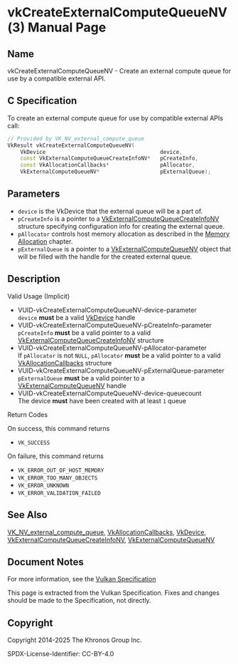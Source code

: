 # vkCreateExternalComputeQueueNV(3) Manual Page

## Name

vkCreateExternalComputeQueueNV - Create an external compute queue for use by a compatible external API.



## [](#_c_specification)C Specification

To create an external compute queue for use by compatible external APIs call:

```c++
// Provided by VK_NV_external_compute_queue
VkResult vkCreateExternalComputeQueueNV(
    VkDevice                                    device,
    const VkExternalComputeQueueCreateInfoNV*   pCreateInfo,
    const VkAllocationCallbacks*                pAllocator,
    VkExternalComputeQueueNV*                   pExternalQueue);
```

## [](#_parameters)Parameters

- `device` is the VkDevice that the external queue will be a part of.
- `pCreateInfo` is a pointer to a [VkExternalComputeQueueCreateInfoNV](https://registry.khronos.org/vulkan/specs/latest/man/html/VkExternalComputeQueueCreateInfoNV.html) structure specifying configuration info for creating the external queue.
- `pAllocator` controls host memory allocation as described in the [Memory Allocation](https://registry.khronos.org/vulkan/specs/latest/html/vkspec.html#memory-allocation) chapter.
- `pExternalQueue` is a pointer to a [VkExternalComputeQueueNV](https://registry.khronos.org/vulkan/specs/latest/man/html/VkExternalComputeQueueNV.html) object that will be filled with the handle for the created external queue.

## [](#_description)Description

Valid Usage (Implicit)

- [](#VUID-vkCreateExternalComputeQueueNV-device-parameter)VUID-vkCreateExternalComputeQueueNV-device-parameter  
  `device` **must** be a valid [VkDevice](https://registry.khronos.org/vulkan/specs/latest/man/html/VkDevice.html) handle
- [](#VUID-vkCreateExternalComputeQueueNV-pCreateInfo-parameter)VUID-vkCreateExternalComputeQueueNV-pCreateInfo-parameter  
  `pCreateInfo` **must** be a valid pointer to a valid [VkExternalComputeQueueCreateInfoNV](https://registry.khronos.org/vulkan/specs/latest/man/html/VkExternalComputeQueueCreateInfoNV.html) structure
- [](#VUID-vkCreateExternalComputeQueueNV-pAllocator-parameter)VUID-vkCreateExternalComputeQueueNV-pAllocator-parameter  
  If `pAllocator` is not `NULL`, `pAllocator` **must** be a valid pointer to a valid [VkAllocationCallbacks](https://registry.khronos.org/vulkan/specs/latest/man/html/VkAllocationCallbacks.html) structure
- [](#VUID-vkCreateExternalComputeQueueNV-pExternalQueue-parameter)VUID-vkCreateExternalComputeQueueNV-pExternalQueue-parameter  
  `pExternalQueue` **must** be a valid pointer to a [VkExternalComputeQueueNV](https://registry.khronos.org/vulkan/specs/latest/man/html/VkExternalComputeQueueNV.html) handle
- [](#VUID-vkCreateExternalComputeQueueNV-device-queuecount)VUID-vkCreateExternalComputeQueueNV-device-queuecount  
  The device **must** have been created with at least `1` queue

Return Codes

On success, this command returns

- `VK_SUCCESS`

On failure, this command returns

- `VK_ERROR_OUT_OF_HOST_MEMORY`
- `VK_ERROR_TOO_MANY_OBJECTS`
- `VK_ERROR_UNKNOWN`
- `VK_ERROR_VALIDATION_FAILED`

## [](#_see_also)See Also

[VK\_NV\_external\_compute\_queue](https://registry.khronos.org/vulkan/specs/latest/man/html/VK_NV_external_compute_queue.html), [VkAllocationCallbacks](https://registry.khronos.org/vulkan/specs/latest/man/html/VkAllocationCallbacks.html), [VkDevice](https://registry.khronos.org/vulkan/specs/latest/man/html/VkDevice.html), [VkExternalComputeQueueCreateInfoNV](https://registry.khronos.org/vulkan/specs/latest/man/html/VkExternalComputeQueueCreateInfoNV.html), [VkExternalComputeQueueNV](https://registry.khronos.org/vulkan/specs/latest/man/html/VkExternalComputeQueueNV.html)

## [](#_document_notes)Document Notes

For more information, see the [Vulkan Specification](https://registry.khronos.org/vulkan/specs/latest/html/vkspec.html#vkCreateExternalComputeQueueNV)

This page is extracted from the Vulkan Specification. Fixes and changes should be made to the Specification, not directly.

## [](#_copyright)Copyright

Copyright 2014-2025 The Khronos Group Inc.

SPDX-License-Identifier: CC-BY-4.0
